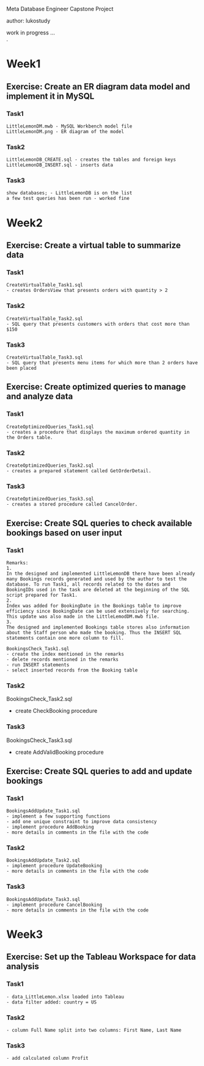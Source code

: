 Meta Database Engineer
Capstone Project

author: lukostudy

work in progress ...  
.

# Week1
## Exercise: Create an ER diagram data model and implement it in MySQL 

### Task1  
```
LittleLemonDM.mwb - MySQL Workbench model file  
LittleLemonDM.png - ER diagram of the model  
```

### Task2  
```
LittleLemonDB_CREATE.sql - creates the tables and foreign keys  
LittleLemonDB_INSERT.sql - inserts data  
```

### Task3
```
show databases; - LittleLemonDB is on the list  
a few test queries has been run - worked fine  
```

# Week2
## Exercise: Create a virtual table to summarize data
### Task1
```
CreateVirtualTable_Task1.sql
- creates OrdersView that presents orders with quantity > 2
```
### Task2
```
CreateVirtualTable_Task2.sql  
- SQL query that presents customers with orders that cost more than $150
```
### Task3
```
CreateVirtualTable_Task3.sql
- SQL query that presents menu items for which more than 2 orders have been placed
```
## Exercise: Create optimized queries to manage and analyze data
### Task1
```
CreateOptimizedQueries_Task1.sql
- creates a procedure that displays the maximum ordered quantity in the Orders table. 
```
### Task2
```
CreateOptimizedQueries_Task2.sql
- creates a prepared statement called GetOrderDetail.
```
### Task3
```
CreateOptimizedQueries_Task3.sql
- creates a stored procedure called CancelOrder.
```
## Exercise: Create SQL queries to check available bookings based on user input
### Task1
```
Remarks:
1.
In the designed and implemented LittleLemonDB there have been already many Bookings records generated and used by the author to test the database. To run Task1, all records related to the dates and BookingIDs used in the task are deleted at the beginning of the SQL script prepared for Task1.
2.
Index was added for BookingDate in the Bookings table to improve efficiency since BookingDate can be used extensively for searching. This update was also made in the LittleLemodDM.mwb file. 
3.
The designed and implemented Bookings table stores also information about the Staff person who made the booking. Thus the INSERT SQL statements contain one more column to fill.

BookingsCheck_Task1.sql
- create the index mentioned in the remarks
- delete records mentioned in the remarks
- run INSERT statements
- select inserted records from the Booking table
```
### Task2
BookingsCheck_Task2.sql
- create CheckBooking procedure

### Task3
BookingsCheck_Task3.sql
- create AddValidBooking procedure

## Exercise: Create SQL queries to add and update bookings
### Task1
```
BookingsAddUpdate_Task1.sql
- implement a few supporting functions
- add one unique constraint to improve data consistency
- implement procedure AddBooking
- more details in comments in the file with the code
```
### Task2
```
BookingsAddUpdate_Task2.sql
- implement procedure UpdateBooking
- more details in comments in the file with the code
```
### Task3
```
BookingsAddUpdate_Task3.sql
- implement procedure CancelBooking
- more details in comments in the file with the code
```

# Week3
## Exercise: Set up the Tableau Workspace for data analysis
### Task1
```
- data_LittleLemon.xlsx loaded into Tableau
- data filter added: country = US  
```
### Task2
```
- column Full Name split into two columns: First Name, Last Name
```
### Task3
```
- add calculated column Profit
```




